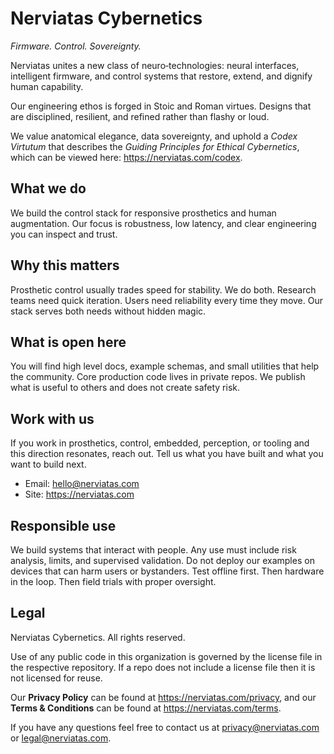 # Nerviatas Cybernetics

_Firmware. Control. Sovereignty._

Nerviatas unites a new class of neuro‑technologies: neural interfaces, intelligent firmware,
and control systems that restore, extend, and dignify human capability.

Our engineering ethos is forged in Stoic and Roman virtues. Designs that are disciplined,
resilient, and refined rather than flashy or loud.

We value anatomical elegance, data sovereignty, and uphold a _Codex Virtutum_ that describes
the _Guiding Principles for Ethical Cybernetics_, which can be viewed here: https://nerviatas.com/codex.

## What we do

We build the control stack for responsive prosthetics and human augmentation.
Our focus is robustness, low latency, and clear engineering you can inspect and trust.

## Why this matters

Prosthetic control usually trades speed for stability. We do both. Research teams need quick iteration.
Users need reliability every time they move. Our stack serves both needs without hidden magic.

## What is open here

You will find high level docs, example schemas, and small utilities that help the community.
Core production code lives in private repos. We publish what is useful to others and does not create safety risk.

## Work with us

If you work in prosthetics, control, embedded, perception, or tooling and this direction resonates,
reach out. Tell us what you have built and what you want to build next.

- Email: hello@nerviatas.com
- Site: https://nerviatas.com

## Responsible use

We build systems that interact with people. Any use must include risk analysis, limits, and supervised validation.
Do not deploy our examples on devices that can harm users or bystanders. Test offline first. Then hardware in the loop.
Then field trials with proper oversight.

## Legal

Nerviatas Cybernetics. All rights reserved.

Use of any public code in this organization is governed by the license file in the respective repository.
If a repo does not include a license file then it is not licensed for reuse.

Our **Privacy Policy** can be found at https://nerviatas.com/privacy, and our **Terms & Conditions** can be found at https://nerviatas.com/terms.

If you have any questions feel free to contact us at privacy@nerviatas.com or legal@nerviatas.com.
